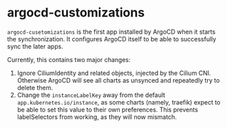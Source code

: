 # argocd-customizations

`argocd-cusetomizations` is the first app installed by ArgoCD when it
starts the synchronization. It configures ArgoCD itself to be able to
successfully sync the later apps.

Currently, this contains two major changes:

1. Ignore CiliumIdentity and related objects, injected by the Cilium
   CNI. Otherwise ArgoCD will see all charts as unsynced and
   repeatedly try to delete them.
1. Change the `instanceLabelKey` away from the default
   `app.kubernetes.io/instance`, as some charts (namely, traefik)
   expect to be able to set this value to their own preferences. This
   prevents labelSelectors from working, as they will now mismatch.
